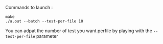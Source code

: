 Commands to launch :
```
make
./a.out --batch --test-per-file 10
```
You can adpat the number of test you want perfile by playing with the ``--test-per-file`` parameter